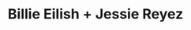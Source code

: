 ---
layout: post
category: concert
title: Billie Eilish + Jessie Reyez
artists: 
- Billie Eilish
- Jessie Reyez
place: 
- Bercy
altplace:
- Accor Arena
country: France
city: Paris
---